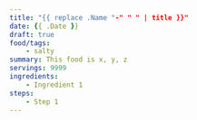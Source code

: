 ```yaml
---
title: "{{ replace .Name "-" " " | title }}"
date: {{ .Date }}
draft: true
food/tags:
    - salty
summary: This food is x, y, z
servings: 9999
ingredients:
    - Ingredient 1
steps:
    - Step 1
---
```

